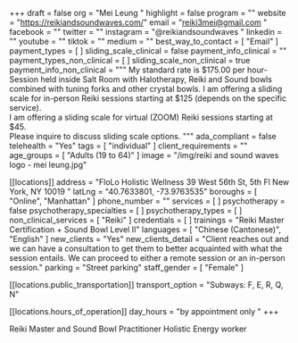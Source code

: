 +++
draft = false
org = "Mei Leung "
highlight = false
program = ""
website = "https://reikiandsoundwaves.com/"
email = "reiki3mei@gmail.com "
facebook = ""
twitter = ""
instagram = "@reikiandsoundwaves "
linkedin = ""
youtube = ""
tiktok = ""
medium = ""
best_way_to_contact = [ "Email" ]
payment_types = [ ]
sliding_scale_clinical = false
payment_info_clinical = ""
payment_types_non_clinical = [ ]
sliding_scale_non_clinical = true
payment_info_non_clinical = """
My standard rate is $175.00 per hour- Session held inside Salt Room with Halotherapy, Reiki and Sound bowls combined with tuning forks and other crystal bowls.
I am offering a sliding scale for in-person Reiki sessions starting at $125 (depends on the specific service).  
I am offering a sliding scale for virtual (ZOOM) Reiki sessions starting at $45.  
Please inquire to discuss sliding scale options. """
ada_compliant = false
telehealth = "Yes"
tags = [ "individual" ]
client_requirements = ""
age_groups = [ "Adults (19 to 64)" ]
image = "/img/reiki and sound waves logo  - mei leung.jpg"

[[locations]]
address = "FloLo Holistic Wellness 39 West 56th St, 5th Fl New York, NY 10019  "
latLng = "40.7633801, -73.9763535"
boroughs = [ "Online", "Manhattan" ]
phone_number = ""
services = [ ]
psychotherapy = false
psychotherapy_specialties = [ ]
psychotherapy_types = [ ]
non_clinical_services = [ "Reiki" ]
credentials = [ ]
trainings = "Reiki Master Certification + Sound Bowl Level II"
languages = [ "Chinese (Cantonese)", "English" ]
new_clients = "Yes"
new_clients_detail = "Client reaches out and we can have a consultation to get them to better acquainted with what the session entails. We can proceed to either a remote session or an in-person session."
parking = "Street parking"
staff_gender = [ "Female" ]

  [[locations.public_transportation]]
  transport_option = "Subways: F, E, R, Q, N"

  [[locations.hours_of_operation]]
  day_hours = "by appointment only "
+++

Reiki Master and Sound Bowl Practitioner Holistic Energy worker 

